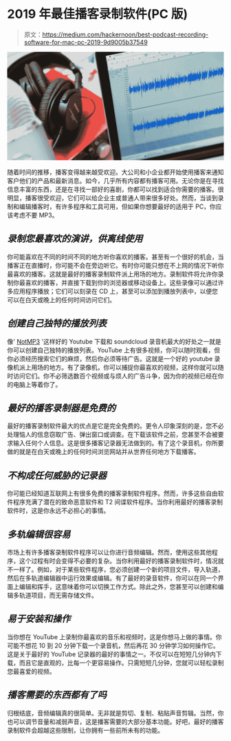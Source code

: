 # 2019 年最佳播客录制软件(PC 版)

> 原文：<https://medium.com/hackernoon/best-podcast-recording-software-for-mac-pc-2019-9d9005b37549>

![](img/51a000d47a4092d107b4fa192754c9ab.png)

随着时间的推移，播客变得越来越受欢迎。大公司和小企业都开始使用播客来通知客户他们的产品和最新消息。如今，几乎所有内容都有播客可用。无论你是在寻找信息丰富的东西，还是在寻找一部好的喜剧，你都可以找到适合你需要的播客。很明显，播客很受欢迎，它们可以给企业主或普通人带来很多好处。然而，当谈到录制和编辑播客时，有许多程序和工具可用，但如果你想要最好的适用于 PC，你应该考虑不要 MP3。

## *录制您最喜欢的演讲，供离线使用*

你可能喜欢在不同的时间不同的地方听你喜欢的播客。甚至有一个很好的机会，当播客正在直播时，你可能不会在旁边听它。有时你可能只想在不上网的情况下听你最喜欢的播客。这就是最好的播客录制软件派上用场的地方。录制软件将允许你录制你最喜欢的播客，并直接下载到你的浏览器或移动设备上。这些录像可以通过许多应用程序播放；它们可以刻录在 CD 上，甚至可以添加到播放列表中，以便您可以在白天或晚上的任何时间访问它们。

## *创建自己独特的播放列表*

像' [NotMP3](https://notmp3.com/) '这样好的 Youtube 下载和 soundcloud 录音机最大的好处之一就是你可以创建自己独特的播放列表。YouTube 上有很多视频，你可以随时观看，但你必须经历搜索它们的麻烦，然后你必须等待广告。这就是一个好的 youtube 录像机派上用场的地方。有了录像机，你可以捕捉你最喜欢的视频，这样你就可以随时访问它们。你不必筛选数百个视频或与烦人的广告斗争，因为你的视频已经在你的电脑上等着你了。

## *最好的播客录制器是免费的*

最好的播客录制软件最大的优点是它是完全免费的。更令人印象深刻的是，您不必处理恼人的信息窃取广告、弹出窗口或调查。在下载该软件之前，您甚至不会被要求输入任何个人信息。这是很多播客记录器无法做到的。有了这个录音机，你所要做的就是在白天或晚上的任何时间浏览网站并从世界任何地方下载播客。

## *不构成任何威胁的记录器*

你可能已经知道互联网上有很多免费的播客录制软件程序。然而，许多这些自由软件程序充满了潜在的致命恶意软件和 T2 间谍软件程序。当你利用最好的播客录制软件时，这是你永远不必担心的事情。

## *多轨编辑很容易*

市场上有许多播客录制软件程序可以让你进行音频编辑。然而，使用这些其他程序，这个过程有时会变得不必要的复杂。当你利用最好的播客录制软件时，情况就不一样了。例如，对于某些软件程序，您必须创建一个新的项目文件，导入轨道，然后在多轨道编辑器中运行效果或编辑。有了最好的录音软件，你可以在同一个界面上编辑和挥手，这意味着你可以切换工作方式。除此之外，您甚至可以创建和编辑多轨道项目，而无需存储文件。

## *易于安装和操作*

当你想在 YouTube 上录制你最喜欢的音乐和视频时，这是你想马上做的事情。你可能不想花 10 到 20 分钟下载一个录音机，然后再花 30 分钟学习如何操作它。这是关于最好的 YouTube 记录器的最好的事情之一。不仅可以在短短几分钟内下载，而且它是直观的，比每一个更容易操作。只需短短几分钟，您就可以轻松录制您最喜爱的视频。

## *播客需要的东西都有了吗*

归根结底，音频编辑真的很简单。无非就是剪切、复制、粘贴声音剪辑。当然，你也可以调节音量和减弱声音，这是播客需要的大部分基本功能。好吧，最好的播客录制软件会超越这些限制，让你拥有一些前所未有的功能。